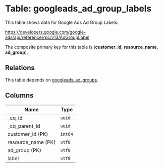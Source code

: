 # Table: googleads_ad_group_labels

This table shows data for Google Ads Ad Group Labels.

https://developers.google.com/google-ads/api/reference/rpc/v13/AdGroupLabel

The composite primary key for this table is (**customer_id**, **resource_name**, **ad_group**).

## Relations

This table depends on [googleads_ad_groups](googleads_ad_groups).

## Columns

| Name          | Type          |
| ------------- | ------------- |
|_cq_id|`uuid`|
|_cq_parent_id|`uuid`|
|customer_id (PK)|`int64`|
|resource_name (PK)|`utf8`|
|ad_group (PK)|`utf8`|
|label|`utf8`|